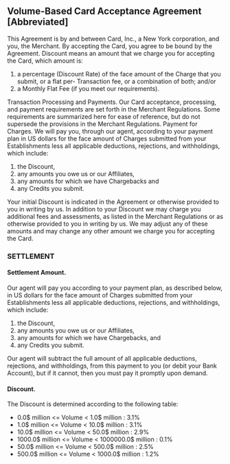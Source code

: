 ## Volume-Based Card Acceptance Agreement [Abbreviated]

This Agreement is by and between Card, Inc., a New York corporation, and you, the Merchant. By accepting the Card, you agree to be bound by the Agreement. 
Discount means an amount that we charge you for accepting the Card, which amount is: 

1. a percentage (Discount Rate) of the face amount of the Charge that you submit, or a flat per-
Transaction fee, or a combination of both; and/or 
1. a Monthly Flat Fee (if you meet our requirements).

Transaction Processing and Payments. Our Card acceptance, processing, and payment requirements are set forth in the Merchant Regulations. Some requirements are summarized here for ease of reference, but do not supersede the provisions in the Merchant Regulations.
Payment for Charges. We will pay you, through our agent, according to your payment plan in US dollars for the face amount of Charges submitted from your Establishments less all applicable deductions, rejections, and withholdings, which include: 

1. the Discount, 
1. any amounts you owe us or our Affiliates, 
1. any amounts for which we have Chargebacks and 
1. any Credits you submit.

Your initial Discount is indicated in the Agreement or otherwise provided to you in writing by us. In addition to your Discount we may charge you additional fees and assessments, as listed in the Merchant Regulations or as otherwise provided to you in writing by us. We may adjust any of these amounts and may change any other amount we charge you for accepting the Card.

### SETTLEMENT
#### Settlement Amount.
Our agent will pay you according to your payment plan, as described below, in US dollars for the face amount of Charges submitted from your Establishments less all applicable deductions, rejections, and withholdings, which include: 

1. the Discount, 
1. any amounts you owe us or our Affiliates, 
1. any amounts for which we have Chargebacks, and
1. any Credits you submit.

Our agent will subtract the full amount of all applicable deductions, rejections, and withholdings, from this payment to you (or debit your Bank Account), but if it cannot, then you must pay it promptly upon demand.

#### Discount.

The Discount is determined according to the following table:

- 0.0$ million <= Volume < 1.0$ million : 3.1%
- 1.0$ million <= Volume < 10.0$ million : 3.1%
- 10.0$ million <= Volume < 50.0$ million : 2.9%
- 1000.0$ million <= Volume < 1000000.0$ million : 0.1%
- 50.0$ million <= Volume < 500.0$ million : 2.5%
- 500.0$ million <= Volume < 1000.0$ million : 1.2%
